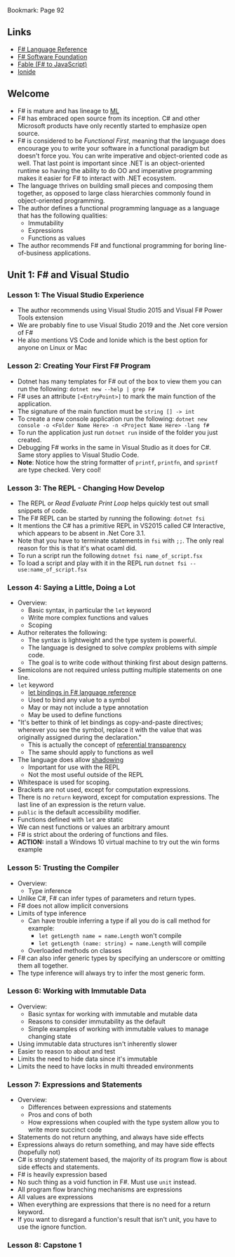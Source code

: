 Bookmark: Page 92

## Links
* [F# Language Reference](https://docs.microsoft.com/en-us/dotnet/fsharp/language-reference/)
* [F# Software Foundation](https://fsharp.org/)
* [Fable (F# to JavaScript)](https://fable.io/)
* [Ionide](https://ionide.io/)


## Welcome
* F# is mature and has lineage to [ML](https://en.wikipedia.org/wiki/ML_(programming_language))
* F# has embraced open source from its inception. C# and other Microsoft products have only
  recently started to emphasize open source.
* F# is considered to be *Functional First*, meaning that the language does encourage you to
  write your software in a functional paradigm but doesn't force you. You can write imperative
  and object-oriented code as well. That last point is important since .NET is an object-oriented
  runtime so having the ability to do OO and imperative programming makes it easier for F# to interact
  with .NET ecosystem.
* The language thrives on building small pieces and composing them together, as opposed to large class
  hierarchies commonly found in object-oriented programming.
* The author defines a functional programming language as a language that has the following qualities:
    * Immutability 
    * Expressions
    * Functions as values
* The author recommends F# and functional programming for boring line-of-business applications.

## Unit 1: F# and Visual Studio

### Lesson 1: The Visual Studio Experience
* The author recommends using Visual Studio 2015 and Visual F# Power Tools extension
* We are probably fine to use Visual Studio 2019 and the .Net core version of F#
* He also mentions VS Code and Ionide which is the best option for anyone on Linux or Mac

### Lesson 2: Creating Your First F# Program
* Dotnet has many templates for F# out of the box to view them you can run the following: `dotnet new --help | grep F#`
* F# uses an attribute `[<EntryPoint>]` to mark the main function of the application.
* The signature of the main function must be `string [] -> int`
* To create a new console application run the following: `dotnet new console -o <Folder Name Here> -n <Project Name Here> -lang f#`
* To run the application just run `dotnet run` inside of the folder you just created.
* Debugging F# works in the same in Visual Studio as it does for C#. Same story applies to Visual Studio Code.
* **Note**: Notice how the string formatter of `printf`, `printfn`, and `sprintf` are type checked. Very cool!

### Lesson 3: The REPL - Changing How Develop
* The REPL or *Read Evaluate Print Loop* helps quickly test out small snippets of code.
* The F# REPL can be started by running the following: `dotnet fsi`
* It mentions the C# has a primitive REPL in VS2015 called C# Interactive, which appears to be
  absent in .Net Core 3.1.
* Note that you have to terminate statements in `fsi` with `;;`. The only real reason for this is that it's what ocaml did.
* To run a script run the following `dotnet fsi name_of_script.fsx`
* To load a script and play with it in the REPL run `dotnet fsi --use:name_of_script.fsx`

### Lesson 4: Saying a Little, Doing a Lot
* Overview:
    * Basic syntax, in particular the `let` keyword
    * Write more complex functions and values
    * Scoping
* Author reiterates the following:
    * The syntax is lightweight and the type system is powerful.
    * The language is designed to solve *complex* problems with *simple* code.
    * The goal is to write code without thinking first about design patterns.
* Semicolons are not required unless putting multiple statements on one line.
* `let` keyword
    * [let bindings in F# language reference](https://docs.microsoft.com/en-us/dotnet/fsharp/language-reference/functions/let-bindings)
    * Used to bind any value to a symbol
    * May or may not include a type annotation
    * May be used to define functions
* "It's better to think of let bindings as copy-and-paste directives; wherever you see the symbol,
   replace it with the value that was originally assigned during the declaration."
   * This is actually the concept of [referential transparency](https://en.wikipedia.org/wiki/Referential_transparency)
   * The same should apply to functions as well
* The language does allow [shadowing](https://en.wikipedia.org/wiki/Variable_shadowing)
    * Important for use with the REPL
    * Not the most useful outside of the REPL
* Whitespace is used for scoping.
* Brackets are not used, except for computation expressions.
* There is no `return` keyword, except for computation expressions. The last line of an expression
  is the return value.
* `public` is the default accessibility modifier.
* Functions defined with `let` are static
* We can nest functions or values an arbitrary amount
* F# is strict about the ordering of functions and files.
* **ACTION:** install a Windows 10 virtual machine to try out the win forms example

### Lesson 5: Trusting the Compiler
* Overview:
    * Type inference
* Unlike C#, F# can infer types of parameters and return types.
* F# does not allow implicit conversions
* Limits of type inference
    * Can have trouble inferring a type if all you do is call method for example:
        * `let getLength name = name.Length` won't compile
        * `let getLength (name: string) = name.Length` will compile
    * Overloaded methods on classes
* F# can also infer generic types by specifying an underscore or omitting them all together.
* The type inference will always try to infer the most generic form.

### Lesson 6: Working with Immutable Data
* Overview:
    * Basic syntax for working with immutable and mutable data
    * Reasons to consider immutability as the default
    * Simple examples of working with immutable values to manage changing state
* Using immutable data structures isn't inherently slower
* Easier to reason to about and test
* Limits the need to hide data since it's immutable
* Limits the need to have locks in multi threaded environments 

### Lesson 7: Expressions and Statements
* Overview:
    * Differences between expressions and statements
    * Pros and cons of both
    * How expressions when coupled with the type system allow you to write more succinct code
* Statements do not return anything, and always have side effects
* Expressions always do return something, and may have side effects (hopefully not)
* C# is strongly statement based, the majority of its program flow is about side effects and statements.
* F# is heavily expression based
* No such thing as a void function in F#. Must use `unit` instead.
* All program flow branching mechanisms are expressions
* All values are expressions
* When everything are expressions that there is no need for a return keyword.
* If you want to disregard a function's result that isn't unit, you have to use the ignore function.

### Lesson 8: Capstone 1
